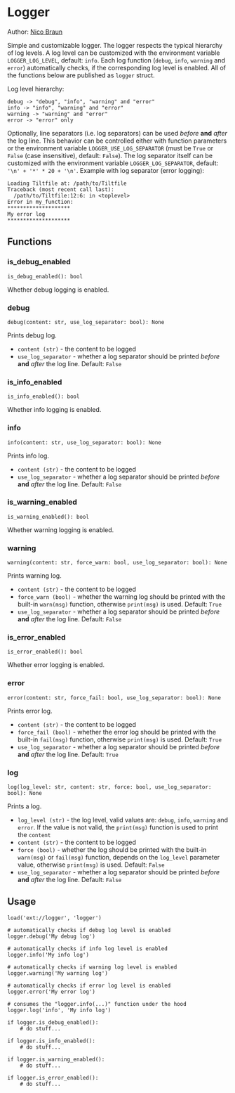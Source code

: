 # Logger

Author: [Nico Braun](https://github.com/gebinic)

Simple and customizable logger. The logger respects the typical hierarchy of log levels. A log level can be customized with the environment variable `LOGGER_LOG_LEVEL`, default: `info`. Each log function (`debug`, `info`, `warning` and `error`) automatically checks, if the corresponding log level is enabled. All of the functions below are published as `logger` struct.

Log level hierarchy:

```
debug -> "debug", "info", "warning" and "error"
info -> "info", "warning" and "error"
warning -> "warning" and "error"
error -> "error" only
```

Optionally, line separators (i.e. log separators) can be used *before* **and** *after* the log line. This behavior can be controlled either with function parameters or the environment variable `LOGGER_USE_LOG_SEPARATOR` (must be `True` or `False` (case insensitive), default: `False`). The log separator itself can be customized with the environment variable `LOGGER_LOG_SEPARATOR`, default: ``'\n' + '*' * 20 + '\n'``. Example with log separator (error logging):

```
Loading Tiltfile at: /path/to/Tiltfile
Traceback (most recent call last):
  /path/to/Tiltfile:12:6: in <toplevel>
Error in my_function: 
********************
My error log
********************
```

## Functions

### is_debug_enabled

```
is_debug_enabled(): bool
```

Whether debug logging is enabled.

### debug

```
debug(content: str, use_log_separator: bool): None
```

Prints debug log.

* `content (str)` - the content to be logged
* `use_log_separator` - whether a log separator should be printed *before* **and** *after* the log line. Default: `False`

### is_info_enabled

```
is_info_enabled(): bool
```

Whether info logging is enabled.

### info

```
info(content: str, use_log_separator: bool): None
```

Prints info log.

* `content (str)` - the content to be logged
* `use_log_separator` - whether a log separator should be printed *before* **and** *after* the log line. Default: `False`

### is_warning_enabled

```
is_warning_enabled(): bool
```

Whether warning logging is enabled.

### warning

```
warning(content: str, force_warn: bool, use_log_separator: bool): None
```

Prints warning log.

* `content (str)` - the content to be logged
* `force_warn (bool)` - whether the warning log should be printed with the built-in `warn(msg)` function, otherwise `print(msg)` is used. Default: `True`
* `use_log_separator` - whether a log separator should be printed *before* **and** *after* the log line. Default: `False`

### is_error_enabled

```
is_error_enabled(): bool
```

Whether error logging is enabled.

### error

```
error(content: str, force_fail: bool, use_log_separator: bool): None
```

Prints error log.

* `content (str)` - the content to be logged
* `force_fail (bool)` - whether the error log should be printed with the built-in `fail(msg)` function, otherwise `print(msg)` is used. Default: `True`
* `use_log_separator` - whether a log separator should be printed *before* **and** *after* the log line. Default: `True`

### log

```
log(log_level: str, content: str, force: bool, use_log_separator: bool): None
```

Prints a log.

* `log_level (str)` - the log level, valid values are: `debug`, `info`, `warning` and `error`. If the value is not valid, the `print(msg)` function is used to print the `content`
* `content (str)` - the content to be logged
* `force (bool)` - whether the log should be printed with the built-in `warn(msg)` or `fail(msg)` function, depends on the `log_level` parameter value, otherwise `print(msg)` is used. Default: `False`
* `use_log_separator` - whether a log separator should be printed *before* **and** *after* the log line. Default: `False`

## Usage

```
load('ext://logger', 'logger')

# automatically checks if debug log level is enabled
logger.debug('My debug log')

# automatically checks if info log level is enabled
logger.info('My info log')

# automatically checks if warning log level is enabled
logger.warning('My warning log')

# automatically checks if error log level is enabled
logger.error('My error log')

# consumes the "logger.info(...)" function under the hood
logger.log('info', 'My info log')

if logger.is_debug_enabled():
	# do stuff...

if logger.is_info_enabled():
	# do stuff...

if logger.is_warning_enabled():
	# do stuff...

if logger.is_error_enabled():
	# do stuff...
```

